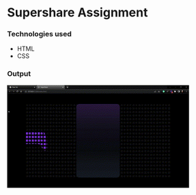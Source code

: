 # Supershare Assignment

### Technologies used

* HTML 
* CSS

### Output 

![OUTPUT](./SuperShareOutput.gif)

